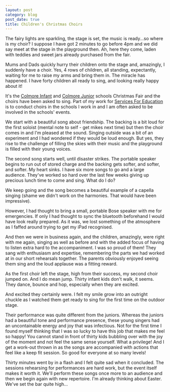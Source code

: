 ```yaml
---
layout: post
category: blog
post_date: true
title: Children's Christmas Choirs
---
```


The fairy lights are sparkling, the stage is set, the music is ready...so where is my choir? I suppose I have got 2 minutes to go before 4pm and we did say meet at the stage in the playground then. Ah, here they come, laden with teddies and sweet jars already purchased from the fair.

Mums and Dads quickly hurry their children onto the stage and, amazingly, I suddenly have a choir. Yes, 4 rows of children, all standing, expectantly, waiting for me to raise my arms and bring them in. The miracle has happened. I have forty children all ready to sing, and looking really happy about it!

It's the [Colmore Infant](http://www.colmoreinf.co.uk/) and [Colmore Junior](http://www.colmorej.co.uk/) schools Christmas Fair and the choirs have been asked to sing. Part of my work for [Services For Education](http://servicesforeducation.co.uk/) is to conduct choirs in the schools I work in and I am often asked to be involved in the schools' events.

We start with a beautiful song about friendship. The backing is a bit loud for the first soloist (mental note to self - get mikes next time) but then the choir comes in and I'm pleased at the sound. Singing outside was a bit of an experiment and I had wondered if they would be loud enough. But yes, they rise to the challenge of filling the skies with their music and the playground is filled with their young voices.

The second song starts well, until disaster strikes. The portable speaker begins to run out of stored charge and the backing gets softer, and softer, and softer. My heart sinks. I have six more songs to go and a large audience. They've worked so hard over the last few weeks giving up precious lunch time to come and sing. What do I do?

We keep going and the song becomes a beautiful example of a capella singing (shame we didn't work on the harmonies. That would have been impressive).

However, I had thought to bring a small, portable Bose speaker with me for emergencies. If only I had thought to sync the bluetooth beforehand I would have look really prepared. As it was, we lost something of the atmosphere as I faffed around trying to get my iPad recognised.

And then we were in business again, and the children, amazingly, were right with me again, singing as well as before and with the added focus of having to listen extra hard to the accompaniment. I was so proud of them! They sang with enthusiasm and expertise, remembering the parts we had worked at in our short rehearsals together. The parents obviously enjoyed seeing them sing and the loud applause was a fitting reward. 

As the first choir left the stage, high from their success, my second choir jumped on. And I do mean jump. Thirty infant kids don't walk, it seems. They dance, bounce and hop, especially when they are excited.

And excited they certainly were. I felt my smile grow into an outright chuckle as I watched them get ready to sing for the first time on the outdoor stage. 

Their performance was quite different from the juniors. Whereas the juniors had a beautiful tone and performance presence, these young singers had an uncontainable energy and joy that was infectious. Not for the first time I found myself thinking that I was so lucky to have this job that makes me feel so happy! You cannot stand in front of thirty kids bubbling over with the joy of the moment and not feel the same sense yourself. What a privilege! And I get a work-out thrown in as the songs are accompanied with actions that feel like a keep fit session. So good for everyone at so many levels!

Thirty minutes went by in a flash and I felt quite sad when it concluded. The sessions rehearsing for performances are hard work, but the event itself makes it worth it. We'll perform these songs once more to an audience and then we begin again with new repertoire. I'm already thinking about Easter. We've set the bar quite high...







